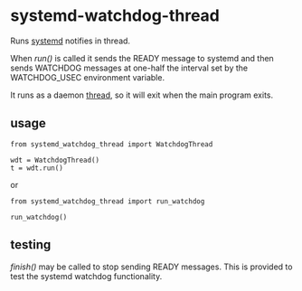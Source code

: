 # systemd-watchdog-thread
Runs [systemd](https://en.wikipedia.org/wiki/Systemdwatchdog) notifies in thread.

When *run()* is called it sends the READY message to systemd and then
sends WATCHDOG messages at one-half the interval set by the WATCHDOG_USEC
environment variable.

It runs as a daemon [thread](https://docs.python.org/3/library/threading.html#thread-objects),
so it will exit when the main program exits.

## usage

    from systemd_watchdog_thread import WatchdogThread

    wdt = WatchdogThread()
    t = wdt.run()

or

    from systemd_watchdog_thread import run_watchdog 

    run_watchdog()

## testing
*finish()* may be called to stop sending READY messages. This is provided to test
the systemd watchdog functionality.